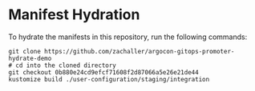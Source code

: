 # Manifest Hydration

To hydrate the manifests in this repository, run the following commands:

```shell
git clone https://github.com/zachaller/argocon-gitops-promoter-hydrate-demo
# cd into the cloned directory
git checkout 0b880e24cd9efcf71608f2d87066a5e26e21de44
kustomize build ./user-configuration/staging/integration
```
